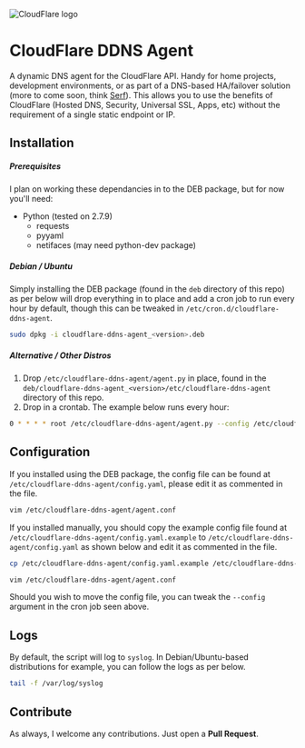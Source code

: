 ![CloudFlare logo](https://www.cloudflare.com/media/images/brand/logo-guideline-illustrations_background-white.png)
# CloudFlare DDNS Agent
A dynamic DNS agent for the CloudFlare API. Handy for home projects, development environments, or as part of a DNS-based HA/failover solution (more to come soon, think [Serf](https://www.serfdom.io/)). This allows you to use the benefits of CloudFlare (Hosted DNS, Security, Universal SSL, Apps, etc) without the requirement of a single static endpoint or IP.

## Installation

##### Prerequisites
I plan on working these dependancies in to the DEB package, but for now you'll need:
- Python (tested on 2.7.9)
  - requests
  - pyyaml
  - netifaces (may need python-dev package)

##### Debian / Ubuntu
Simply installing the DEB package (found in the `deb` directory of this repo) as per below will drop everything in to place and add a cron job to run every hour by default, though this can be tweaked in `/etc/cron.d/cloudflare-ddns-agent`.
```bash
sudo dpkg -i cloudflare-ddns-agent_<version>.deb
```

##### Alternative / Other Distros
1. Drop `/etc/cloudflare-ddns-agent/agent.py` in place, found in the `deb/cloudflare-ddns-agent_<version>/etc/cloudflare-ddns-agent` directory of this repo.
2. Drop in a crontab. The example below runs every hour:
```bash
0 * * * * root /etc/cloudflare-ddns-agent/agent.py --config /etc/cloudflare-ddns-agent/config.yaml
```

## Configuration
If you installed using the DEB package, the config file can be found at `/etc/cloudflare-ddns-agent/config.yaml`, please edit it as commented in the file.
```bash
vim /etc/cloudflare-ddns-agent/agent.conf
```

If you installed manually, you should copy the example config file found at `/etc/cloudflare-ddns-agent/config.yaml.example` to `/etc/cloudflare-ddns-agent/config.yaml` as shown below and edit it as commented in the file.

```bash
cp /etc/cloudflare-ddns-agent/config.yaml.example /etc/cloudflare-ddns-agent/config.yaml
```
```bash
vim /etc/cloudflare-ddns-agent/agent.conf
```

Should you wish to move the config file, you can tweak the `--config` argument in the cron job seen above.

## Logs
By default, the script will log to `syslog`. In Debian/Ubuntu-based distributions for example, you can follow the logs as per below.
```bash
tail -f /var/log/syslog
```

## Contribute
As always, I welcome any contributions. Just open a **Pull Request**.
